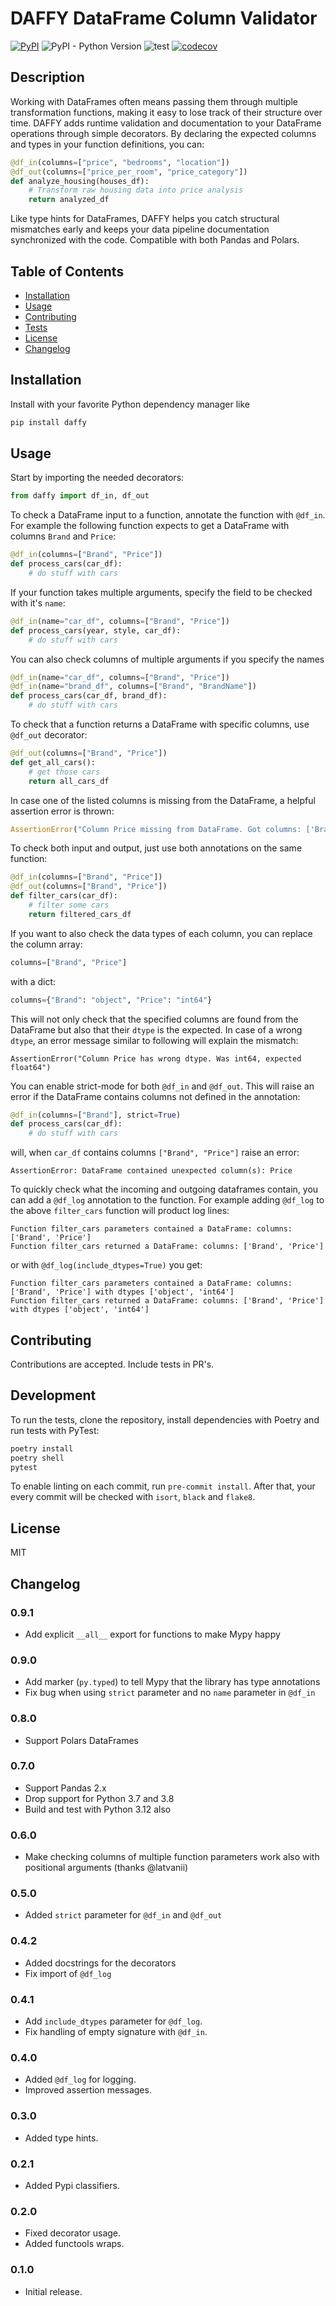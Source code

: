 # DAFFY DataFrame Column Validator
[![PyPI](https://img.shields.io/pypi/v/daffy)](https://pypi.org/project/daffy/)
![PyPI - Python Version](https://img.shields.io/pypi/pyversions/daffy)
![test](https://github.com/fourkind/daffy/workflows/test/badge.svg)
[![codecov](https://codecov.io/gh/vertti/daffy/graph/badge.svg?token=00OL75TW4W)](https://codecov.io/gh/vertti/daffy)

## Description 

Working with DataFrames often means passing them through multiple transformation functions, making it easy to lose track of their structure over time. DAFFY adds runtime validation and documentation to your DataFrame operations through simple decorators. By declaring the expected columns and types in your function definitions, you can:

```python
@df_in(columns=["price", "bedrooms", "location"])
@df_out(columns=["price_per_room", "price_category"])
def analyze_housing(houses_df):
    # Transform raw housing data into price analysis
    return analyzed_df
```

Like type hints for DataFrames, DAFFY helps you catch structural mismatches early and keeps your data pipeline documentation synchronized with the code. Compatible with both Pandas and Polars.


## Table of Contents
* [Installation](#installation)
* [Usage](#usage)
* [Contributing](#contributing)
* [Tests](#tests)
* [License](#license)
* [Changelog](#changelog)

## Installation

Install with your favorite Python dependency manager like

```sh
pip install daffy
```

## Usage 

Start by importing the needed decorators:

```python
from daffy import df_in, df_out
```

To check a DataFrame input to a function, annotate the function with `@df_in`. For example the following function expects to get
a DataFrame with columns `Brand` and `Price`:

```python
@df_in(columns=["Brand", "Price"])
def process_cars(car_df):
    # do stuff with cars
```

If your function takes multiple arguments, specify the field to be checked with it's `name`:

```python
@df_in(name="car_df", columns=["Brand", "Price"])
def process_cars(year, style, car_df):
    # do stuff with cars
```

You can also check columns of multiple arguments if you specify the names
```python
@df_in(name="car_df", columns=["Brand", "Price"])
@df_in(name="brand_df", columns=["Brand", "BrandName"])
def process_cars(car_df, brand_df):
    # do stuff with cars
```

To check that a function returns a DataFrame with specific columns, use `@df_out` decorator:

```python
@df_out(columns=["Brand", "Price"])
def get_all_cars():
    # get those cars
    return all_cars_df
```

In case one of the listed columns is missing from the DataFrame, a helpful assertion error is thrown:

```python
AssertionError("Column Price missing from DataFrame. Got columns: ['Brand']")
```

To check both input and output, just use both annotations on the same function:

```python
@df_in(columns=["Brand", "Price"])
@df_out(columns=["Brand", "Price"])
def filter_cars(car_df):
    # filter some cars
    return filtered_cars_df
```

If you want to also check the data types of each column, you can replace the column array:

```python
columns=["Brand", "Price"]
```

with a dict:

```python
columns={"Brand": "object", "Price": "int64"}
```

This will not only check that the specified columns are found from the DataFrame but also that their `dtype` is the expected.
In case of a wrong `dtype`, an error message similar to following will explain the mismatch:

```
AssertionError("Column Price has wrong dtype. Was int64, expected float64")
```

You can enable strict-mode for both `@df_in` and `@df_out`. This will raise an error if the DataFrame contains columns
not defined in the annotation:

```python
@df_in(columns=["Brand"], strict=True)
def process_cars(car_df):
    # do stuff with cars
```

will, when `car_df` contains columns `["Brand", "Price"]` raise an error:

```
AssertionError: DataFrame contained unexpected column(s): Price
```

To quickly check what the incoming and outgoing dataframes contain, you can add a `@df_log` annotation to the function. For
example adding `@df_log` to the above `filter_cars` function will product log lines:

```
Function filter_cars parameters contained a DataFrame: columns: ['Brand', 'Price']
Function filter_cars returned a DataFrame: columns: ['Brand', 'Price']
```

or with `@df_log(include_dtypes=True)` you get:

```
Function filter_cars parameters contained a DataFrame: columns: ['Brand', 'Price'] with dtypes ['object', 'int64']
Function filter_cars returned a DataFrame: columns: ['Brand', 'Price'] with dtypes ['object', 'int64']
```

## Contributing

Contributions are accepted. Include tests in PR's.

## Development

To run the tests, clone the repository, install dependencies with Poetry and run tests with PyTest:

```sh
poetry install
poetry shell
pytest
```

To enable linting on each commit, run `pre-commit install`. After that, your every commit will be checked with `isort`, `black` and `flake8`.

## License

MIT

## Changelog

### 0.9.1

- Add explicit `__all__` export for functions to make Mypy happy

### 0.9.0

- Add marker (`py.typed`) to tell Mypy that the library has type annotations
- Fix bug when using `strict` parameter and no `name` parameter in `@df_in`

### 0.8.0

- Support Polars DataFrames

### 0.7.0

- Support Pandas 2.x
- Drop support for Python 3.7 and 3.8
- Build and test with Python 3.12 also

### 0.6.0

- Make checking columns of multiple function parameters work also with positional arguments (thanks @latvanii)

### 0.5.0

- Added `strict` parameter for `@df_in` and `@df_out`

### 0.4.2

- Added docstrings for the decorators
- Fix import of `@df_log`

### 0.4.1

- Add `include_dtypes` parameter for `@df_log`.
- Fix handling of empty signature with `@df_in`.

### 0.4.0

- Added `@df_log` for logging.
- Improved assertion messages.

### 0.3.0

- Added type hints.

### 0.2.1

- Added Pypi classifiers. 

### 0.2.0

- Fixed decorator usage.
- Added functools wraps.

### 0.1.0

- Initial release.

